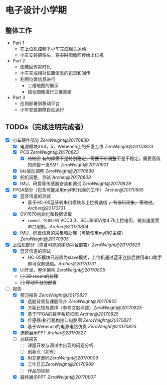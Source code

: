 # 电子设计小学期
## 整体工作
- Part 1
    - 在上位机控制下小车完成相关运动
    - 小车安装摄像头，将~~实时~~图像回传给上位机  
- Part 2  
    - 图像回传实时化
    - 小车完成相对位置信息的记录和回传
    - 利用位置信息进行
        - 二维地图的展示
        - 结合图像进行三维重建
- Part 3
    - 应用部署到移动平台
    - 小车安装避障自动运行

## TODOs（完成注明完成者）
- [x] 小车硬件部分 *ZeroWeight@20170830*
    - [x] 电源模块3V3，5，Webench上的开发工作 *ZeroWeight@20170823*
    - [x] PCB *ZeroWeight@20170823*
        - [x] ~~待校验~~ ~~有的焊盘不是特别稳定，需要不断调整~~不是不稳定，需要高级的焊接一发SMT *ZeroWeight@20170901*
    - [x] bts驱动调整 *ZeroWeight@20170830*
    - [x] 舵机调整，测试 *Archer@20170808*
    - [x] IMU，码盘等传感器安装和调试 *ZeroWeight@20170829*
- [x] FPGA部分（包含可能采用myRIO代替的工作） *Archer@20170905*
    - [x] 蓝牙信道的测试
        - 基于HC-05蓝牙转串口模块与上位机通信 ~~，有误码现象，需改进~~。*Archer@20170731*
    - [x] OV7670初始化和数据读取
        - `commit 9108e93` VCC3.3，SCL和SDA接4.7k上拉电阻，输出速度受串口限制。*Archer@20170804*
    - [x] IMU，码盘信息的采集和处理（可能使用myRIO主控） *ZeroWeight@20170905*
- [x] 上位机部分（包含可能的移动平台部署）*ZeroWeight@20170829*
    - [x] 蓝牙信道的测试
        - HC-05模块已设置为slave模式，上位机通过蓝牙连接后使用串口助手即可双向通信。*Archer@20170731*
    - [x] UI开发，整体架构 *ZeroWeight@20170805*
    - ~~[ ] 3D recon的处理~~
    - ~~[ ] 移动平台的部署~~
- [ ] 报告
    - [x] 预习报告 *ZeroWeight@20170827*
        - [x] 选题背景及课题简介 *ZeroWeight@20170825*
        - [x] 方案比较与选择（参考文献评述）*ZeroWeight@20170825*
        - [x] 基于FPGA的数字系统框图 *Archer@20170825*
        - [x] 传感器/执行机构接口电路图 *ZeroWeight@20170827*
        - [x] 基于Webench的电源电路仿真 *ZeroWeight@20170825*
    - [x] 选题展示PPT *Archer@20170827*
    - [ ] 总结报告
        - [ ] 课题开发与调试中出现的问题分析
        - [ ] 创新点（如有）
        - [x] 附完整源码*ZeroWeight@20170909*
        - [x] 工作日志*ZeroWeight@20170909*
        - [ ] 作品的视频
    - [x] 最终展示PPT *ZeroWeight@20170907*
